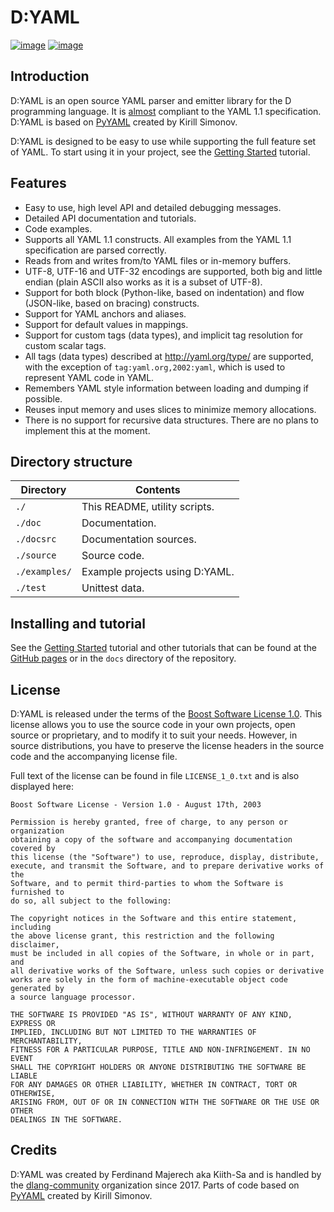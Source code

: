 # D:YAML

[![image](https://travis-ci.org/dlang-community/D-YAML.svg?branch=master)](https://travis-ci.org/dlang-community/D-YAML)
[![image](https://img.shields.io/dub/v/dyaml.svg)](http://code.dlang.org/packages/dyaml)

## Introduction

D:YAML is an open source YAML parser and emitter library for the D programming language.
It is [almost](https://dlang-community.github.io/D-YAML/articles/spec_differences.html) compliant to the YAML 1.1 specification.
D:YAML is based on [PyYAML](http://www.pyyaml.org) created by Kirill Simonov.

D:YAML is designed to be easy to use while supporting the full feature set of YAML.
To start using it in your project, see the [Getting Started](https://dlang-community.github.io/D-YAML/tutorials/getting_started.html) tutorial.

## Features

  - Easy to use, high level API and detailed debugging messages.
  - Detailed API documentation and tutorials.
  - Code examples.
  - Supports all YAML 1.1 constructs. All examples from the YAML 1.1
    specification are parsed correctly.
  - Reads from and writes from/to YAML files or in-memory buffers.
  - UTF-8, UTF-16 and UTF-32 encodings are supported, both big and
    little endian (plain ASCII also works as it is a subset of UTF-8).
  - Support for both block (Python-like, based on indentation) and flow
    (JSON-like, based on bracing) constructs.
  - Support for YAML anchors and aliases.
  - Support for default values in mappings.
  - Support for custom tags (data types), and implicit tag resolution
    for custom scalar tags.
  - All tags (data types) described at <http://yaml.org/type/> are
    supported, with the exception of `tag:yaml.org,2002:yaml`, which is
    used to represent YAML code in YAML.
  - Remembers YAML style information between loading and dumping if
    possible.
  - Reuses input memory and uses slices to minimize memory allocations.
  - There is no support for recursive data structures. There are no
    plans to implement this at the moment.

## Directory structure

| Directory     | Contents                       |
|---------------|--------------------------------|
| `./`          | This README, utility scripts.  |
| `./doc`       | Documentation.                 |
| `./docsrc`    | Documentation sources.         |
| `./source`    | Source code.                   |
| `./examples/` | Example projects using D:YAML. |
| `./test`      | Unittest data.                 |

## Installing and tutorial

See the [Getting Started](https://dlang-community.github.io/D-YAML/tutorials/getting_started.html)
tutorial and other tutorials that can be found at the [GitHub pages](https://dlang-community.github.io/D-YAML/) 
or in the `docs` directory of the repository.

## License

D:YAML is released under the terms of the [Boost Software
License 1.0](http://www.boost.org/LICENSE_1_0.txt). This license allows
you to use the source code in your own projects, open source or
proprietary, and to modify it to suit your needs. However, in source
distributions, you have to preserve the license headers in the source
code and the accompanying license file.

Full text of the license can be found in file `LICENSE_1_0.txt` and is
also displayed here:

    Boost Software License - Version 1.0 - August 17th, 2003
    
    Permission is hereby granted, free of charge, to any person or organization
    obtaining a copy of the software and accompanying documentation covered by
    this license (the "Software") to use, reproduce, display, distribute,
    execute, and transmit the Software, and to prepare derivative works of the
    Software, and to permit third-parties to whom the Software is furnished to
    do so, all subject to the following:
    
    The copyright notices in the Software and this entire statement, including
    the above license grant, this restriction and the following disclaimer,
    must be included in all copies of the Software, in whole or in part, and
    all derivative works of the Software, unless such copies or derivative
    works are solely in the form of machine-executable object code generated by
    a source language processor.
    
    THE SOFTWARE IS PROVIDED "AS IS", WITHOUT WARRANTY OF ANY KIND, EXPRESS OR
    IMPLIED, INCLUDING BUT NOT LIMITED TO THE WARRANTIES OF MERCHANTABILITY,
    FITNESS FOR A PARTICULAR PURPOSE, TITLE AND NON-INFRINGEMENT. IN NO EVENT
    SHALL THE COPYRIGHT HOLDERS OR ANYONE DISTRIBUTING THE SOFTWARE BE LIABLE
    FOR ANY DAMAGES OR OTHER LIABILITY, WHETHER IN CONTRACT, TORT OR OTHERWISE,
    ARISING FROM, OUT OF OR IN CONNECTION WITH THE SOFTWARE OR THE USE OR OTHER
    DEALINGS IN THE SOFTWARE.

## Credits

D:YAML was created by Ferdinand Majerech aka Kiith-Sa and is handled by the [dlang-community](https://github.com/dlang-community) organization since 2017.
Parts of code based on [PyYAML](http://www.pyyaml.org) created by Kirill Simonov.
